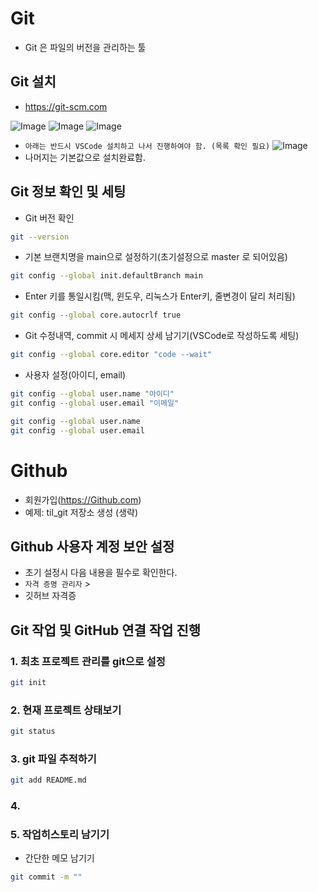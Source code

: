 # Git

- Git 은 파일의 버전을 관리하는 툴

## Git 설치

- https://git-scm.com

![Image](https://github.com/user-attachments/assets/42742a69-2ba6-469b-956e-1137ff057e47)
![Image](https://github.com/user-attachments/assets/bffaebc0-b44c-4551-af96-e80c6a7f9d14)
![Image](https://github.com/user-attachments/assets/49d6cb2b-93d4-4b28-88fb-07f4822de5a0)

- `아래는 반드시 VSCode 설치하고 나서 진행하여야 함. (목록 확인 필요)`
  ![Image](https://github.com/user-attachments/assets/1ee7ca19-cef9-43bb-af0a-cc38444aece7)
- 나머지는 기본값으로 설치완료함.

## 

## Git 정보 확인 및 세팅
- Git 버전 확인
```bash
git --version
```

- 기본 브랜치명을 main으로 설정하기(초기설정으로 master 로 되어있음)
```bash
git config --global init.defaultBranch main
```

- Enter 키를 통일시킴(맥, 윈도우, 리눅스가 Enter키, 줄변경이 달리 처리됨)
```bash
git config --global core.autocrlf true
```

- Git 수정내역, commit 시 메세지 상세 남기기(VSCode로 작성하도록 세팅)
```bash
git config --global core.editor "code --wait"
```

- 사용자 설정(아이디, email)
```bash
git config --global user.name "아이디"
git config --global user.email "이메일"
```

```bash
git config --global user.name
git config --global user.email
```

# Github
- 회원가입(https://Github.com)
- 예제: til_git 저장소 생성 (생략)

## Github 사용자 계정 보안 설정
- 초기 설정시 다음 내용을 필수로 확인한다. 
- `자격 증명 관리자` > 
- 깃허브 자격증

## Git 작업 및 GitHub 연결 작업 진행

### 1. 최초 프로젝트 관리를 git으로 설정
```bash
git init
```

### 2. 현재 프로젝트 상태보기
```bash
git status
```

### 3. git 파일 추적하기
```bash
git add README.md
```

### 4.

### 5. 작업히스토리 남기기
- 간단한 메모 남기기
```bash
git commit -m ""
```